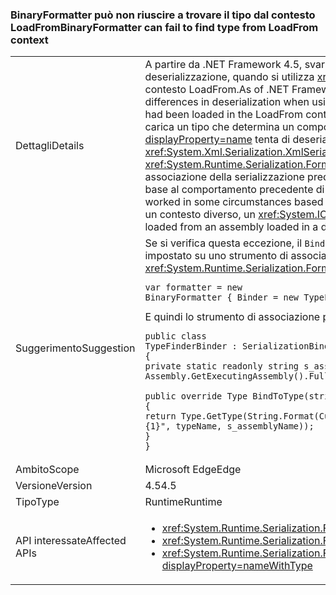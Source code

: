 ### <a name="binaryformatter-can-fail-to-find-type-from-loadfrom-context"></a><span data-ttu-id="1de80-101">BinaryFormatter può non riuscire a trovare il tipo dal contesto LoadFrom</span><span class="sxs-lookup"><span data-stu-id="1de80-101">BinaryFormatter can fail to find type from LoadFrom context</span></span>

|   |   |
|---|---|
|<span data-ttu-id="1de80-102">Dettagli</span><span class="sxs-lookup"><span data-stu-id="1de80-102">Details</span></span>|<span data-ttu-id="1de80-103">A partire da .NET Framework 4.5, svariati <xref:System.Xml.Serialization.XmlSerializer?displayProperty=name> le modifiche potrebbero causare differenze nella deserializzazione, quando si utilizza <xref:System.Runtime.Serialization.Formatters.Binary.BinaryFormatter?displayProperty=name> deserializzare tipi caricati nel contesto LoadFrom.</span><span class="sxs-lookup"><span data-stu-id="1de80-103">As of .NET Framework 4.5, a number of <xref:System.Xml.Serialization.XmlSerializer?displayProperty=name> changes may cause differences in deserialization when using <xref:System.Runtime.Serialization.Formatters.Binary.BinaryFormatter?displayProperty=name> to deserialize types that had been loaded in the LoadFrom context.</span></span> <span data-ttu-id="1de80-104">Queste modifiche sono dovute nuovi modi <xref:System.Xml.Serialization.XmlSerializer?displayProperty=name> ora carica un tipo che determina un comportamento diverso quando un <xref:System.Runtime.Serialization.Formatters.Binary.BinaryFormatter?displayProperty=name> tenta di deserializzare per quel tipo in un secondo momento.</span><span class="sxs-lookup"><span data-stu-id="1de80-104">These changes are due to the new ways <xref:System.Xml.Serialization.XmlSerializer?displayProperty=name> now loads a type which causes different behavior when a <xref:System.Runtime.Serialization.Formatters.Binary.BinaryFormatter?displayProperty=name> attempts to deserialize to that type later on.</span></span> <span data-ttu-id="1de80-105">Lo strumento di associazione della serializzazione predefinita non esegue automaticamente la ricerca contesto LoadFrom, anche se possono essere utilizzati in alcuni casi in base al comportamento precedente di XmlSerializer.</span><span class="sxs-lookup"><span data-stu-id="1de80-105">The default serialization binder does not automatically search the LoadFrom context, although it may have worked in some circumstances based on the old behavior of XmlSerializer.</span></span> <span data-ttu-id="1de80-106">A causa di modifiche, durante il caricamento di un tipo di un assembly caricato in un contesto diverso, un <xref:System.IO.FileNotFoundException?displayProperty=name> possono essere generati.</span><span class="sxs-lookup"><span data-stu-id="1de80-106">Due to the changes, when a type is being loaded from an assembly loaded in a different context, a <xref:System.IO.FileNotFoundException?displayProperty=name> may be thrown.</span></span>|
|<span data-ttu-id="1de80-107">Suggerimento</span><span class="sxs-lookup"><span data-stu-id="1de80-107">Suggestion</span></span>|<span data-ttu-id="1de80-108">Se si verifica questa eccezione, il <code>Binder</code> proprietà del <xref:System.Runtime.Serialization.Formatters.Binary.BinaryFormatter?displayProperty=name> può essere impostato su uno strumento di associazione personalizzato che troverà il tipo corretto.</span><span class="sxs-lookup"><span data-stu-id="1de80-108">If this exception is seen, the <code>Binder</code> property of the <xref:System.Runtime.Serialization.Formatters.Binary.BinaryFormatter?displayProperty=name> can be set to a custom binder that will find the correct type.</span></span><pre><code class="language-C#">var formatter = new BinaryFormatter { Binder = new TypeFinderBinder() }&#13;&#10;</code></pre><span data-ttu-id="1de80-109">E quindi lo strumento di associazione personalizzato:</span><span class="sxs-lookup"><span data-stu-id="1de80-109">And then the custom binder:</span></span><pre><code class="language-C#">public class TypeFinderBinder : SerializationBinder&#13;&#10;{&#13;&#10;private static readonly string s_assemblyName = Assembly.GetExecutingAssembly().FullName;&#13;&#10;&#13;&#10;public override Type BindToType(string assemblyName, string typeName)&#13;&#10;{&#13;&#10;return Type.GetType(String.Format(CultureInfo.InvariantCulture, &quot;{0}, {1}&quot;, typeName, s_assemblyName));&#13;&#10;}&#13;&#10;}&#13;&#10;</code></pre>|
|<span data-ttu-id="1de80-110">Ambito</span><span class="sxs-lookup"><span data-stu-id="1de80-110">Scope</span></span>|<span data-ttu-id="1de80-111">Microsoft Edge</span><span class="sxs-lookup"><span data-stu-id="1de80-111">Edge</span></span>|
|<span data-ttu-id="1de80-112">Versione</span><span class="sxs-lookup"><span data-stu-id="1de80-112">Version</span></span>|<span data-ttu-id="1de80-113">4.5</span><span class="sxs-lookup"><span data-stu-id="1de80-113">4.5</span></span>|
|<span data-ttu-id="1de80-114">Tipo</span><span class="sxs-lookup"><span data-stu-id="1de80-114">Type</span></span>|<span data-ttu-id="1de80-115">Runtime</span><span class="sxs-lookup"><span data-stu-id="1de80-115">Runtime</span></span>|
|<span data-ttu-id="1de80-116">API interessate</span><span class="sxs-lookup"><span data-stu-id="1de80-116">Affected APIs</span></span>|<ul><li><xref:System.Runtime.Serialization.Formatters.Binary.BinaryFormatter?displayProperty=nameWithType></li><li><xref:System.Runtime.Serialization.Formatters.Binary.BinaryFormatter.Deserialize(System.IO.Stream)?displayProperty=nameWithType></li><li><xref:System.Runtime.Serialization.Formatters.Binary.BinaryFormatter.Deserialize(System.IO.Stream,System.Runtime.Remoting.Messaging.HeaderHandler)?displayProperty=nameWithType></li></ul>|

